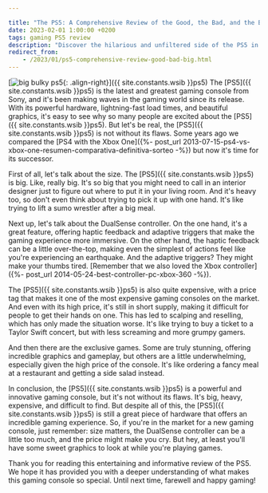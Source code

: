 ```yaml
---

title: "The PS5: A Comprehensive Review of the Good, the Bad, and the Big"
date: 2023-02-01 1:00:00 +0200
tags: gaming PS5 review
description: "Discover the hilarious and unfiltered side of the PS5 in this comprehensive review. Explore the good, the bad, and the big of this powerful gaming console, including its size, price, exclusive games, and DualSense controller. Get the inside scoop on what makes the PS5 a must-have for gamers."
redirect_from:
    - /2023/01/ps5-comprehensive-review-good-bad-big.html
---
```


[![big bulky ps5](https://i.imgur.com/hfOlYVsm.jpg){: .align-right}]({{ site.constants.wsib }}ps5)
The [PS5]({{ site.constants.wsib }}ps5) is the latest and greatest gaming console from Sony, and it's been making waves in the gaming world since its release. With its powerful hardware, lightning-fast load times, and beautiful graphics, it's easy to see why so many people are excited about the [PS5]({{ site.constants.wsib }}ps5). But let's be real, the [PS5]({{ site.constants.wsib }}ps5) is not without its flaws. Some years ago we compared the [PS4 with the Xbox One]({%- post_url 2013-07-15-ps4-vs-xbox-one-resumen-comparativa-definitiva-sorteo -%}) but now it's time for its successor.

First of all, let's talk about the size. The [PS5]({{ site.constants.wsib }}ps5) is big. Like, really big. It's so big that you might need to call in an interior designer just to figure out where to put it in your living room. And it's heavy too, so don't even think about trying to pick it up with one hand. It's like trying to lift a sumo wrestler after a big meal.

Next up, let's talk about the DualSense controller. On the one hand, it's a great feature, offering haptic feedback and adaptive triggers that make the gaming experience more immersive. On the other hand, the haptic feedback can be a little over-the-top, making even the simplest of actions feel like you're experiencing an earthquake. And the adaptive triggers? They might make your thumbs tired. [Remember that we also loved the Xbox controller]({%- post_url 2014-05-24-best-controller-pc-xbox-360 -%}).

The [PS5]({{ site.constants.wsib }}ps5) is also quite expensive, with a price tag that makes it one of the most expensive gaming consoles on the market. And even with its high price, it's still in short supply, making it difficult for people to get their hands on one. This has led to scalping and reselling, which has only made the situation worse. It's like trying to buy a ticket to a Taylor Swift concert, but with less screaming and more grumpy gamers.

And then there are the exclusive games. Some are truly stunning, offering incredible graphics and gameplay, but others are a little underwhelming, especially given the high price of the console. It's like ordering a fancy meal at a restaurant and getting a side salad instead.

In conclusion, the [PS5]({{ site.constants.wsib }}ps5) is a powerful and innovative gaming console, but it's not without its flaws. It's big, heavy, expensive, and difficult to find. But despite all of this, the [PS5]({{ site.constants.wsib }}ps5) is still a great piece of hardware that offers an incredible gaming experience. So, if you're in the market for a new gaming console, just remember: size matters, the DualSense controller can be a little too much, and the price might make you cry. But hey, at least you'll have some sweet graphics to look at while you're playing games.

Thank you for reading this entertaining and informative review of the PS5. We hope it has provided you with a deeper understanding of what makes this gaming console so special. Until next time, farewell and happy gaming!
